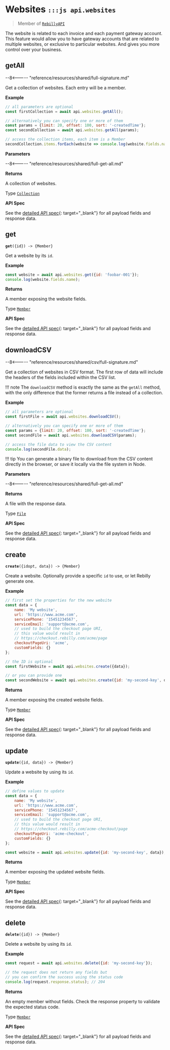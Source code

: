 # Websites <small>`:::js api.websites`</small>

> Member of [`RebillyAPI`][goto-rebillyapi]

The website is related to each invoice and each payment gateway account. This feature would allow you to have gateway accounts that are related to multiple websites, or exclusive to particular websites. And gives you more control over your business.


## getAll

--8<----- "reference/resources/shared/full-signature.md"

Get a collection of websites. Each entry will be a member.


**Example**

```js
// all parameters are optional
const firstCollection = await api.websites.getAll();

// alternatively you can specify one or more of them
const params = {limit: 20, offset: 100, sort: '-createdTime'}; 
const secondCollection = await api.websites.getAll(params);

// access the collection items, each item is a Member
secondCollection.items.forEach(website => console.log(website.fields.name));
```

**Parameters**


--8<----- "reference/resources/shared/full-get-all.md"


**Returns**

A collection of websites.

Type [`Collection`][goto-collection]


**API Spec**

See the [detailed API spec][1]{: target="_blank"} for all payload fields and response data.

## get
<div class="method"><code><strong>get</strong>({<span class="prop">id</span>}) -> <span class="return">{Member}</span></code></div>

Get a website by its `id`.


**Example**

```js
const website = await api.websites.get({id: 'foobar-001'});
console.log(website.fields.name);
```


**Returns**

A member exposing the website fields.

Type [`Member`][goto-member]


**API Spec**

See the [detailed API spec][2]{: target="_blank"} for all payload fields and response data.

## downloadCSV

--8<----- "reference/resources/shared/csv/full-signature.md"

Get a collection of websites in CSV format. The first row of data will include the headers of the fields included within the CSV list.

!!! note 
    The `downloadCSV` method is exactly the same as the `getAll` method, with the only difference that the former returns a file instead of a collection.
 
**Example**

```js
// all parameters are optional
const firstFile = await api.websites.downloadCSV();

// alternatively you can specify one or more of them
const params = {limit: 20, offset: 100, sort: '-createdTime'}; 
const secondFile = await api.websites.downloadCSV(params);

// access the file data to view the CSV content 
console.log(secondFile.data);
```

!!! tip
    You can generate a binary file to download from the CSV content directly in the browser, or save it locally via the file system in Node.

**Parameters**


--8<----- "reference/resources/shared/full-get-all.md"


**Returns**

A file with the response data.

Type [`File`][goto-file]


**API Spec**

See the [detailed API spec][1]{: target="_blank"} for all payload fields and response data.

## create
<div class="method"><code><strong>create</strong>({<span class="prop">id</span><span class="optional" title="optional">opt</span>, <span class="prop">data</span>}) -> <span class="return">{Member}</span></code></div>

Create a website. Optionally provide a specific `id` to use, or let Rebilly generate one.

**Example**

```js
// first set the properties for the new website
const data = {
    name: 'My website',
    url: 'https://www.acme.com',
    servicePhone: '15451234567',
    serviceEmail: 'support@acme.com',
    // used to build the checkout page URI,
    // this value would result in 
    // https://checkout.rebilly.com/acme/page
    checkoutPageUri: 'acme',
    customFields: {}
};

// the ID is optional
const firstWebsite = await api.websites.create({data});

// or you can provide one
const secondWebsite = await api.websites.create({id: 'my-second-key', data});
```


**Returns**

A member exposing the created website fields.

Type [`Member`][goto-member]


**API Spec**

See the [detailed API spec][3]{: target="_blank"} for all payload fields and response data.

## update
<div class="method"><code><strong>update</strong>({<span class="prop">id</span>, <span class="prop">data</span>}) -> <span class="return">{Member}</span></code></div>

Update a website by using its `id`. 


**Example**

```js
// define values to update
const data = {
    name: 'My website',
    url: 'https://www.acme.com',
    servicePhone: '15451234567',
    serviceEmail: 'support@acme.com',
    // used to build the checkout page URI,
    // this value would result in 
    // https://checkout.rebilly.com/acme-checkout/page
    checkoutPageUri: 'acme-checkout',
    customFields: {}
};

const website = await api.websites.update({id: 'my-second-key', data});
```


**Returns**

A member exposing the updated website fields.

Type [`Member`][goto-member]


**API Spec**

See the [detailed API spec][3]{: target="_blank"} for all payload fields and response data.

## delete
<div class="method"><code><strong>delete</strong>({<span class="prop">id</span>}) -> <span class="return">{Member}</span></code></div>

Delete a website by using its `id`.


**Example**

```js
const request = await api.websites.delete({id: 'my-second-key'});

// the request does not return any fields but
// you can confirm the success using the status code
console.log(request.response.status); // 204
```


**Returns**

An empty member without fields. Check the response property to validate the expected status code.

Type [`Member`][goto-member]


**API Spec**

See the [detailed API spec][4]{: target="_blank"} for all payload fields and response data.

[goto-rebillyapi]: ../rebilly-api
[goto-collection]: ../types/collection
[goto-member]: ../types/member
[goto-file]: ../types/file
[1]: https://rebilly.github.io/RebillyUserAPI/#tag/Websites%2Fpaths%2F~1websites%2Fget
[2]: https://rebilly.github.io/RebillyUserAPI/#tag/Websites%2Fpaths%2F~1websites~1%7Bid%7D%2Fget
[3]: https://rebilly.github.io/RebillyUserAPI/#tag/Websites%2Fpaths%2F~1websites~1%7Bid%7D~1webhook%2Fput
[4]: https://rebilly.github.io/RebillyUserAPI/#tag/Websites%2Fpaths%2F~1websites~1%7Bid%7D%2Fdelete
